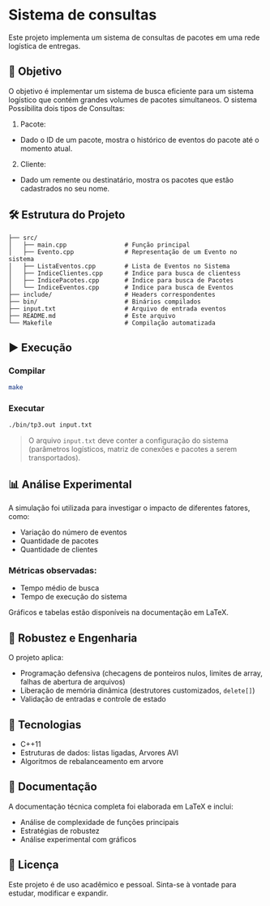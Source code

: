 # Sistema de consultas

Este projeto implementa um sistema de consultas de pacotes em uma rede logística de entregas. 

## 🧠 Objetivo

O objetivo é implementar um sistema de busca eficiente para um sistema logístico que contém grandes volumes de pacotes simultaneos.
O sistema Possibilita dois tipos de Consultas:
1. Pacote:
  - Dado o ID de um pacote, mostra o histórico de eventos do pacote até o momento atual.
2. Cliente:
  - Dado um remente ou destinatário, mostra os pacotes que estão cadastrados no seu nome.

## 🛠️ Estrutura do Projeto

```
├── src/
│   ├── main.cpp                # Função principal            
│   ├── Evento.cpp              # Representação de um Evento no sistema
│   ├── ListaEventos.cpp        # Lista de Eventos no Sistema
│   ├── IndiceClientes.cpp      # Indice para busca de clientess
│   ├── IndicePacotes.cpp       # Indice para busca de Pacotes
│   └── IndiceEventos.cpp       # Indice para busca de Eventos
├── include/                    # Headers correspondentes
├── bin/                        # Binários compilados
├── input.txt                   # Arquivo de entrada eventos
├── README.md                   # Este arquivo
└── Makefile                    # Compilação automatizada
```

## ▶️ Execução

### Compilar
```bash
make
```

### Executar
```bash
./bin/tp3.out input.txt
```

> O arquivo `input.txt` deve conter a configuração do sistema (parâmetros logísticos, matriz de conexões e pacotes a serem transportados).

## 📊 Análise Experimental

A simulação foi utilizada para investigar o impacto de diferentes fatores, como:

- Variação do número de eventos
- Quantidade de pacotes
- Quantidade de clientes

### Métricas observadas:
- Tempo médio de busca
- Tempo de execução do sistema 

Gráficos e tabelas estão disponíveis na documentação em LaTeX.

## 🔐 Robustez e Engenharia

O projeto aplica:
- Programação defensiva (checagens de ponteiros nulos, limites de array, falhas de abertura de arquivos)
- Liberação de memória dinâmica (destrutores customizados, `delete[]`)
- Validação de entradas e controle de estado

## 🧪 Tecnologias

- C++11
- Estruturas de dados: listas ligadas, Arvores AVl
- Algoritmos de rebalanceamento em arvore

## 📘 Documentação

A documentação técnica completa foi elaborada em LaTeX e inclui:
- Análise de complexidade de funções principais
- Estratégias de robustez
- Análise experimental com gráficos

## 📝 Licença

Este projeto é de uso acadêmico e pessoal. Sinta-se à vontade para estudar, modificar e expandir.

